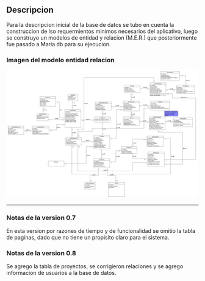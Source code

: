 ## Descripcion 

Para la descripcion inicial de la base de datos se tubo en cuenta la construccion de lso requermientos minimos necesarios del aplicativo, luego se construyo un modelos de entidad y relacion (M.E.R.) que posteriormente fue pasado a Maria db para su ejecucion.

### Imagen del modelo entidad relacion

<img width=“100%” src=DB_img.jpg />

----

### Notas de la version 0.7

En esta version por razones de tiempo y de funcionalidad se omitio la tabla de paginas, dado que no tiene un propisito claro para el sistema.

### Notas de la version 0.8

Se agrego la tabla de proyectos, se corrigieron relaciones y se agrego informacion de usuarios a la base de datos. 